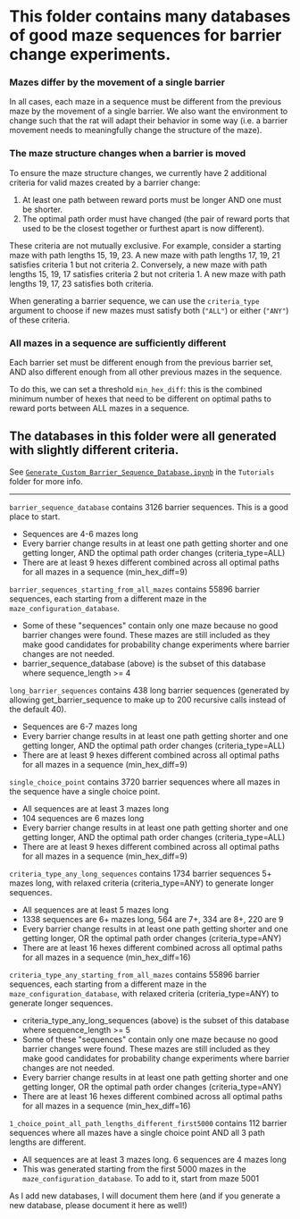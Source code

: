 #  This folder contains many databases of good maze sequences for barrier change experiments.

### Mazes differ by the movement of a single barrier
In all cases, each maze in a sequence must be different from the previous maze by the movement of a single barrier. We also want the environment to change such that the rat will adapt their behavior in some way (i.e. a barrier movement needs to meaningfully change the structure of the maze).

### The maze structure changes when a barrier is moved
To ensure the maze structure changes, we currently have 2 additional criteria for valid mazes created by a barrier change:
1. At least one path between reward ports must be longer AND one must be shorter.
2. The optimal path order must have changed (the pair of reward ports that used to be the closest together or furthest apart is now different).

These criteria are not mutually exclusive. For example, consider a starting maze with path lengths 15, 19, 23. A new maze with path lengths 17, 19, 21 satisfies criteria 1 but not criteria 2. Conversely, a new maze with path lengths 15, 19, 17 satisfies criteria 2 but not criteria 1. A new maze with path lengths 19, 17, 23 satisfies both criteria. 

When generating a barrier sequence, we can use the `criteria_type` argument to choose if new mazes must satisfy both (`"ALL"`) or either (`"ANY"`) of these criteria.

### All mazes in a sequence are sufficiently different
Each barrier set must be different enough from the previous barrier set, AND also different enough from all other previous mazes in the sequence.

To do this, we can set a threshold `min_hex_diff`: this is the combined minimum number of hexes that need to be different on optimal paths to reward ports between ALL mazes in a sequence.


## The databases in this folder were all generated with slightly different criteria.

See [`Generate_Custom_Barrier_Sequence_Database.ipynb`](../Tutorials/Generate_Custom_Barrier_Sequence_Database.ipynb) in the `Tutorials` folder for more info.

-----


`barrier_sequence_database` contains 3126 barrier sequences. This is a good place to start.
- Sequences are 4-6 mazes long
- Every barrier change results in at least one path getting shorter and one getting longer, AND the optimal path order changes (criteria_type=ALL)
- There are at least 9 hexes different combined across all optimal paths for all mazes in a sequence (min_hex_diff=9)

`barrier_sequences_starting_from_all_mazes` contains 55896 barrier sequences, each starting from a different maze in the `maze_configuration_database`.
- Some of these "sequences" contain only one maze because no good barrier changes were found. These mazes are still included as they make good candidates for probability change experiments where barrier changes are not needed.
- barrier_sequence_database (above) is the subset of this database where sequence_length >= 4

`long_barrier_sequences` contains 438 long barrier sequences (generated by allowing get_barrier_sequence to make up to 200 recursive calls instead of the default 40).
- Sequences are 6-7 mazes long
- Every barrier change results in at least one path getting shorter and one getting longer, AND the optimal path order changes (criteria_type=ALL)
- There are at least 9 hexes different combined across all optimal paths for all mazes in a sequence (min_hex_diff=9)

`single_choice_point` contains 3720 barrier sequences where all mazes in the sequence have a single choice point.
- All sequences are at least 3 mazes long
- 104 sequences are 6 mazes long
- Every barrier change results in at least one path getting shorter and one getting longer, AND the optimal path order changes (criteria_type=ALL)
- There are at least 9 hexes different combined across all optimal paths for all mazes in a sequence (min_hex_diff=9)

`criteria_type_any_long_sequences` contains 1734 barrier sequences 5+ mazes long, with relaxed criteria (criteria_type=ANY) to generate longer sequences.
- All sequences are at least 5 mazes long
- 1338 sequences are 6+ mazes long, 564 are 7+, 334 are 8+, 220 are 9
- Every barrier change results in at least one path getting shorter and one getting longer, OR the optimal path order changes (criteria_type=ANY)
- There are at least 16 hexes different combined across all optimal paths for all mazes in a sequence (min_hex_diff=16)

`criteria_type_any_starting_from_all_mazes` contains 55896 barrier sequences, each starting from a different maze in the `maze_configuration_database`, with relaxed criteria (criteria_type=ANY) to generate longer sequences.
- criteria_type_any_long_sequences (above) is the subset of this database where sequence_length >= 5
- Some of these "sequences" contain only one maze because no good barrier changes were found. These mazes are still included as they make good candidates for probability change experiments where barrier changes are not needed.
- Every barrier change results in at least one path getting shorter and one getting longer, OR the optimal path order changes (criteria_type=ANY)
- There are at least 16 hexes different combined across all optimal paths for all mazes in a sequence (min_hex_diff=16)

`1_choice_point_all_path_lengths_different_first5000` contains 112 barrier sequences where all mazes have a single choice point AND all 3 path lengths are different.
- All sequences are at least 3 mazes long. 6 sequences are 4 mazes long
- This was generated starting from the first 5000 mazes in the `maze_configuration_database`. To add to it, start from maze 5001


As I add new databases, I will document them here (and if you generate a new database, please document it here as well!)